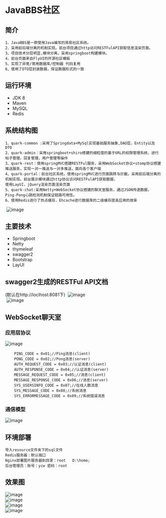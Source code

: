 # JavaBBS社区


## 简介
	1、JavaBBS是一款使用Java编写的简易社区系统。
	2、采用前后端分离的机制实现。前台项目通过http访问RESTFulAPI获取信息渲染页面。
	3、项目技术分层明显,模块分离，采用springboot构建模块。
	4、前台页面来自FlyUI的开源社区模板
    5、实现了异常/常用数据库/控制器 代码复用
    6、使用了DTO层封装数据，保证数据形式的一致

## 运行环境
- JDK 8
- Maven
- MySQL
- Redis


## 系统结构图
	1、quark-common :采用了Springdata+MySql实现基础服务抽象,DAO层，Entity以及DTO
	2、quark-admin：采用springboot+shiro搭建的细粒度的基于URL的权限管理系统，进行帖子管理，回复管理，用户管理等操作
	3、quark-rest：使用springMVC搭建RESTFul服务，采用WebSocket协议+stomp协议搭建推送服务，实现一对一推送与一对多推送，面向各个客户端
	4、quark-portal：前台社区系统，使用springMVC进行页面跳转与拦截，采用前后端分离的机制实现。前台展示模块通过http协议访问RESTFulAPI获取数据，
	使用LayUI，jQuery渲染页面渲染页面
	5、quark-chat:采用Netty+WebSocket协议搭建的聊天室服务，通过JSON传递数据，Ping-Pong心跳检测机制保证链路可用性。
	6、使用Redis进行了热点缓存，Ehcache进行数据库的二级缓存提高应用的效率
 ![image](https://raw.githubusercontent.com/jiujiujiujiujiuaia/bbs/master/resource/images/systemv2.png)  <br>
	

## 主要技术
- Springboot
- Netty
- thymeleaf
- swagger2
- Bootstrap
- LayUI

## swagger2生成的RESTFul API文档
(默认在http://loclhost:8081下)
 ![image](https://raw.githubusercontent.com/jiujiujiujiujiuaia/bbs/master/resource/images/quark_rest_1.JPG)  <br>
 ![image](https://raw.githubusercontent.com/jiujiujiujiujiuaia/bbs/master/resource/images/quark_rest_2.JPG)  <br>

## WebSocket聊天室
### 应用层协议
![image](https://raw.githubusercontent.com/jiujiujiujiujiuaia/bbs/master/resource/images/quark_chat_protocol.JPG)
 
		PING_CODE = 0x01;//Ping消息(client)
		PONG_CODE = 0x02;//Pong消息(server)
		AUTH_REQUEST_CODE = 0x03;//认证消息(client)
		AUTH_RESPONSE_CODE = 0x04;//认证消息(server)
		MESSAGE_REQUEST_CODE = 0x05;//消息(client)
		MESSAGE_RESPONSE_CODE = 0x06;//消息(server)
		SYS_USERSINFO_CODE = 0x07;//在线人数消息
		SYS_MESSAGE_CODE = 0x08;//系统消息
		SYS_ERRORMESSAGE_CODE = 0x09;//系统错误消息

### 通信模型
![image](https://raw.githubusercontent.com/jiujiujiujiujiuaia/bbs/master/resource/images/quark_chat_message.png) 

## 环境部署
	导入resource文件夹下的sql文件
	Redis服务器：默认端口
	Nginx部署图片服务器到目录：root   D:\home;
	后台管理员：账号：ycw 密码：root

## 效果图
![image](https://raw.githubusercontent.com/jiujiujiujiujiuaia/bbs/master/resource/images/quark_portal_1.JPG)  <br>
![image](https://raw.githubusercontent.com/jiujiujiujiujiuaia/bbs/master/resource/images/quark_portal_4.JPG)  <br>
![image](https://raw.githubusercontent.com/jiujiujiujiujiuaia/bbs/master/resource/images/quark_admin_1.JPG)  <br>
![image](https://raw.githubusercontent.com/jiujiujiujiujiuaia/bbs/master/resource/images/quark_chat.JPG)  <br>

